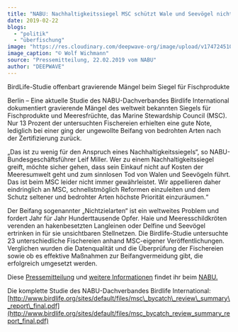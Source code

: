 ```yaml
---
title: "NABU: Nachhaltigkeitssiegel MSC schützt Wale und Seevögel nicht ausreichend"
date: 2019-02-22
blogs: 
  - "politik"
  - "überfischung"
image: "https://res.cloudinary.com/deepwave-org/image/upload/v1747245103/deepwave.org/GillNetLostCormorant_007.jpg"
image_caption: "© Wolf Wichmann"
source: "Pressemitteilung, 22.02.2019 vom NABU"
author: "DEEPWAVE"
---
```


BirdLife-Studie offenbart gravierende Mängel beim Siegel für Fischprodukte

Berlin – Eine aktuelle Studie des NABU-Dachverbandes Birdlife International dokumentiert gravierende Mängel des weltweit bekannten Siegels für Fischprodukte und Meeresfrüchte, das Marine Stewardship Council (MSC). Nur 13 Prozent der untersuchten Fischereien erhielten eine gute Note, lediglich bei einer ging der ungewollte Beifang von bedrohten Arten nach der Zertifizierung zurück.

„Das ist zu wenig für den Anspruch eines Nachhaltigkeitssiegels“, so NABU-Bundesgeschäftsführer Leif Miller. Wer zu einem Nachhaltigkeitssiegel greift, möchte sicher gehen, dass sein Einkauf nicht auf Kosten der Meeresumwelt geht und zum sinnlosen Tod von Walen und Seevögeln führt. Das ist beim MSC leider nicht immer gewährleistet. Wir appellieren daher eindringlich an MSC, schnellstmöglich Reformen einzuleiten und dem Schutz seltener und bedrohter Arten höchste Priorität einzuräumen.“

Der Beifang sogenannter „Nichtzielarten“ ist ein weltweites Problem und fordert Jahr für Jahr Hunderttausende Opfer. Haie und Meeresschildkröten verenden an hakenbesetzten Langleinen oder Delfine und Seevögel ertrinken in für sie unsichtbaren Stellnetzen. Die Birdlife-Studie untersuchte 23 unterschiedliche Fischereien anhand MSC-eigener Veröffentlichungen. Verglichen wurden die Datenqualität und die Überprüfung der Fischereien sowie ob es effektive Maßnahmen zur Beifangvermeidung gibt, die erfolgreich umgesetzt werden.

Diese [Pressemitteilung](https://www.nabu.de/presse/pressemitteilungen/index.php?popup=true&show=25682&db=presseservice) und [weitere Informationen](https://www.nabu.de/news/2019/02/25954.html) findet ihr beim [NABU.](https://www.nabu.de/)

Die komplette Studie des NABU-Dachverbandes Birdlife International: [http://www.birdlife.org/sites/default/files/msc\_bycatch\_review\_summary\_report\_final.pdf](http://www.birdlife.org/sites/default/files/msc_bycatch_review_summary_report_final.pdf)
